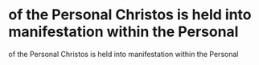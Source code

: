 # of the Personal Christos is held into manifestation within the Personal

of the Personal Christos is held into manifestation within the Personal